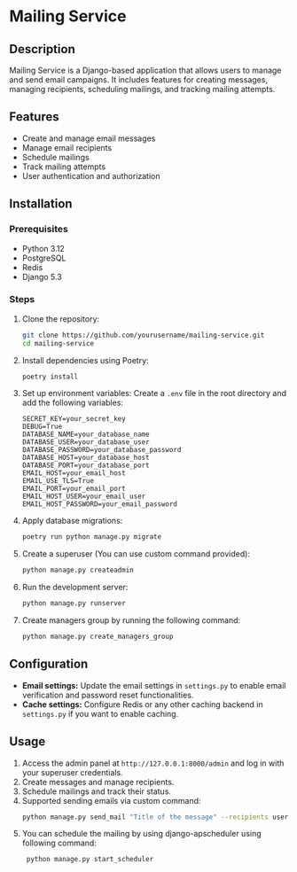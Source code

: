 # Mailing Service

## Description
Mailing Service is a Django-based application that allows users to manage and send email campaigns. It includes features for creating messages, managing recipients, scheduling mailings, and tracking mailing attempts.

## Features
- Create and manage email messages
- Manage email recipients
- Schedule mailings
- Track mailing attempts
- User authentication and authorization

## Installation

### Prerequisites
- Python 3.12
- PostgreSQL
- Redis
- Django 5.3

### Steps
1. Clone the repository:
    ```sh
    git clone https://github.com/yourusername/mailing-service.git
    cd mailing-service
    ```

2. Install dependencies using Poetry:
    ```sh
    poetry install
    ```

3. Set up environment variables:
    Create a `.env` file in the root directory and add the following variables:
    ```env
    SECRET_KEY=your_secret_key
    DEBUG=True
    DATABASE_NAME=your_database_name
    DATABASE_USER=your_database_user
    DATABASE_PASSWORD=your_database_password
    DATABASE_HOST=your_database_host
    DATABASE_PORT=your_database_port
    EMAIL_HOST=your_email_host
    EMAIL_USE_TLS=True
    EMAIL_PORT=your_email_port
    EMAIL_HOST_USER=your_email_user
    EMAIL_HOST_PASSWORD=your_email_password
    ```

4. Apply database migrations:
    ```sh
    poetry run python manage.py migrate
    ```

5. Create a superuser (You can use custom command provided):
    ```sh
    python manage.py createadmin
    ```

6. Run the development server:
    ```sh
    python manage.py runserver
    ```

7. Create managers group by running the following command:
    ```sh
    python manage.py create_managers_group
    ```

## Configuration
- **Email settings:** Update the email settings in `settings.py` to enable email verification and password reset functionalities.
- **Cache settings:** Configure Redis or any other caching backend in `settings.py` if you want to enable caching.

## Usage
1. Access the admin panel at `http://127.0.0.1:8000/admin` and log in with your superuser credentials.
2. Create messages and manage recipients.
3. Schedule mailings and track their status.
4. Supported sending emails via custom command:
    ```sh
    python manage.py send_mail "Title of the message" --recipients user1@example.com user2@example.com --message your message
    ```
5. You can schedule the mailing by using django-apscheduler using following command:
   ```sh
    python manage.py start_scheduler
    ```
